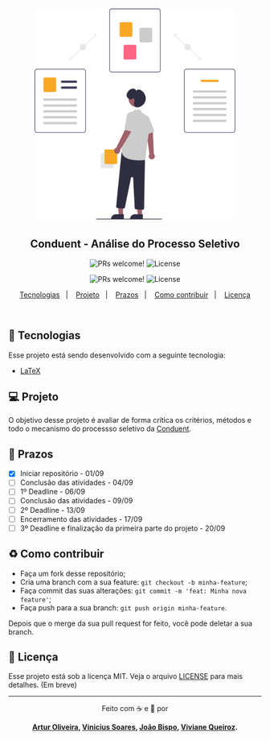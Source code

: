 <meta charset="utf-8">
<h1 align="center">
    <img alt="Conduent - Análise do Processo Seletivo" title="#Rhua1" src=".github/rhua1.svg" width="400px" />
</h1>

<h2 align="center">
  Conduent - Análise do Processo Seletivo
</h2>

<p align="center">
 <img src="https://img.shields.io/static/v1?label=PRs&message=welcome&color=f9a826&labelColor=1C1C1C" alt="PRs welcome!" />

  <img alt="License" src="https://img.shields.io/static/v1?label=license&message=MIT&color=f9a826&labelColor=1C1C1C">
</p>
<p align="center">
 <img src="https://img.shields.io/static/v1?label=RHUA1&message=Projeto%20Semestral&color=f9a826&labelColor=1C1C1C" alt="PRs welcome!" />

  <img alt="License" src="https://img.shields.io/static/v1?label=Processo%20seletivo&message=Conduent&color=f9a826&labelColor=1C1C1C">
</p>
</p>

<p align="center">
  <a href="#rocket-tecnologias">Tecnologias</a>&nbsp;&nbsp;&nbsp;|&nbsp;&nbsp;&nbsp;
  <a href="#-projeto">Projeto</a>&nbsp;&nbsp;&nbsp;|&nbsp;&nbsp;&nbsp;
  <a href="#-prazos">Prazos</a>&nbsp;&nbsp;&nbsp;|&nbsp;&nbsp;&nbsp;
  <a href="#-como-contribuir">Como contribuir</a>&nbsp;&nbsp;&nbsp;|&nbsp;&nbsp;&nbsp;
  <a href="#memo-licença">Licença</a>
</p>

<br>

## :rocket: Tecnologias

Esse projeto está sendo desenvolvido com a seguinte tecnologia:

- [LaTeX](https://www.latex-project.org/)


## 💻 Projeto

O objetivo desse projeto é avaliar de forma crítica os critérios, métodos e todo o mecanismo do processso seletivo da [Conduent](https://www.conduent.com/).

## 🔖 Prazos

- [x] Iniciar repositório - 01/09
- [ ] Conclusão das atividades - 04/09
- [ ] 1º Deadline - 06/09
- [ ] Conclusão das atividades - 09/09
- [ ] 2º Deadline - 13/09
- [ ] Encerramento das atividades - 17/09
- [ ] 3º Deadline e finalização da primeira parte do projeto - 20/09

## ♻️ Como contribuir

- Faça um fork desse repositório;
- Cria uma branch com a sua feature: `git checkout -b minha-feature`;
- Faça commit das suas alterações: `git commit -m 'feat: Minha nova feature'`;
- Faça push para a sua branch: `git push origin minha-feature`.

Depois que o merge da sua pull request for feito, você pode deletar a sua branch.

## :memo: Licença

Esse projeto está sob a licença MIT. Veja o arquivo [LICENSE](LICENSE.md) para mais detalhes. (Em breve)

---

<p align="center">Feito com ☕ e 📝 por </p> <p align="center"><strong> <strong><a href="https://www.github.com/github-do-artur--">Artur Oliveira</a>, <strong><a href="https://www.github.com/github-do-vinicius--">Vinicius Soares</a>, <a href="https://www.github.com/joaobispo2077">João Bispo</a></strong>, <strong><a href="https://www.github.com/Viviane-Queiroz">Viviane Queiroz</a>.